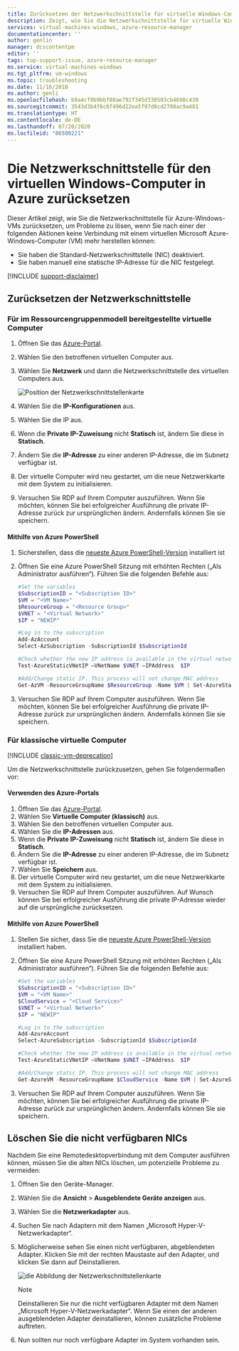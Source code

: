 ```yaml
---
title: Zurücksetzen der Netzwerkschnittstelle für virtuelle Windows-Computer in Azure | Microsoft-Dokumentation
description: Zeigt, wie Sie die Netzwerkschnittstelle für virtuelle Windows-Computer in Azure zurücksetzen
services: virtual-machines-windows, azure-resource-manager
documentationcenter: ''
author: genlin
manager: dcscontentpm
editor: ''
tags: top-support-issue, azure-resource-manager
ms.service: virtual-machines-windows
ms.tgt_pltfrm: vm-windows
ms.topic: troubleshooting
ms.date: 11/16/2018
ms.author: genli
ms.openlocfilehash: b9a4cf8b9bbf88ae792f345d330503cb4698c430
ms.sourcegitcommit: 3543d3b4f6c6f496d22ea5f97d8cd2700ac9a481
ms.translationtype: HT
ms.contentlocale: de-DE
ms.lasthandoff: 07/20/2020
ms.locfileid: "86509221"
---
```

# <a name="how-to-reset-network-interface-for-azure-windows-vm"></a>Die Netzwerkschnittstelle für den virtuellen Windows-Computer in Azure zurücksetzen 

Dieser Artikel zeigt, wie Sie die Netzwerkschnittstelle für Azure-Windows-VMs zurücksetzen, um Probleme zu lösen, wenn Sie nach einer der folgenden Aktionen keine Verbindung mit einem virtuellen Microsoft Azure-Windows-Computer (VM) mehr herstellen können:

* Sie haben die Standard-Netzwerkschnittstelle (NIC) deaktiviert. 
* Sie haben manuell eine statische IP-Adresse für die NIC festgelegt. 

[!INCLUDE [support-disclaimer](../../../includes/support-disclaimer.md)]

## <a name="reset-network-interface"></a>Zurücksetzen der Netzwerkschnittstelle

### <a name="for-vms-deployed-in-resource-group-model"></a>Für im Ressourcengruppenmodell bereitgestellte virtuelle Computer

1.  Öffnen Sie das [Azure-Portal](https://ms.portal.azure.com).
2.  Wählen Sie den betroffenen virtuellen Computer aus.
3.  Wählen Sie **Netzwerk** und dann die Netzwerkschnittstelle des virtuellen Computers aus.

    ![Position der Netzwerkschnittstellenkarte](./media/reset-network-interface/select-network-interface-vm.png)
    
4.  Wählen Sie die **IP-Konfigurationen** aus.
5.  Wählen Sie die IP aus. 
6.  Wenn die **Private IP-Zuweisung** nicht **Statisch** ist, ändern Sie diese in **Statisch**.
7.  Ändern Sie die **IP-Adresse** zu einer anderen IP-Adresse, die im Subnetz verfügbar ist.
8. Der virtuelle Computer wird neu gestartet, um die neue Netzwerkkarte mit dem System zu initialisieren.
9.  Versuchen Sie RDP auf Ihrem Computer auszuführen. Wenn Sie möchten, können Sie bei erfolgreicher Ausführung die private IP-Adresse zurück zur ursprünglichen ändern. Andernfalls können Sie sie speichern. 

#### <a name="use-azure-powershell"></a>Mithilfe von Azure PowerShell

1. Sicherstellen, dass die [neueste Azure PowerShell-Version](/powershell/azure/overview) installiert ist
2. Öffnen Sie eine Azure PowerShell Sitzung mit erhöhten Rechten („Als Administrator ausführen“). Führen Sie die folgenden Befehle aus:

    ```powershell
    #Set the variables 
    $SubscriptionID = "<Subscription ID>"
    $VM = "<VM Name>"
    $ResourceGroup = "<Resource Group>"
    $VNET = "<Virtual Network>"
    $IP = "NEWIP"

    #Log in to the subscription 
    Add-AzAccount
    Select-AzSubscription -SubscriptionId $SubscriptionId 
    
    #Check whether the new IP address is available in the virtual network.
    Test-AzureStaticVNetIP –VNetName $VNET –IPAddress  $IP

    #Add/Change static IP. This process will not change MAC address
    Get-AzVM -ResourceGroupName $ResourceGroup -Name $VM | Set-AzureStaticVNetIP -IPAddress $IP | Update-AzVM
    ```
3. Versuchen Sie RDP auf Ihrem Computer auszuführen.  Wenn Sie möchten, können Sie bei erfolgreicher Ausführung die private IP-Adresse zurück zur ursprünglichen ändern. Andernfalls können Sie sie speichern.

### <a name="for-classic-vms"></a>Für klassische virtuelle Computer

[!INCLUDE [classic-vm-deprecation](../../../includes/classic-vm-deprecation.md)]

Um die Netzwerkschnittstelle zurückzusetzen, gehen Sie folgendermaßen vor:

#### <a name="use-azure-portal"></a>Verwenden des Azure-Portals

1.  Öffnen Sie das [Azure-Portal]( https://ms.portal.azure.com).
2.  Wählen Sie **Virtuelle Computer (klassisch)** aus.
3.  Wählen Sie den betroffenen virtuellen Computer aus.
4.  Wählen Sie die **IP-Adressen** aus.
5.  Wenn die **Private IP-Zuweisung** nicht **Statisch** ist, ändern Sie diese in **Statisch**.
6.  Ändern Sie die **IP-Adresse** zu einer anderen IP-Adresse, die im Subnetz verfügbar ist.
7.  Wählen Sie **Speichern** aus.
8.  Der virtuelle Computer wird neu gestartet, um die neue Netzwerkkarte mit dem System zu initialisieren.
9.  Versuchen Sie RDP auf Ihrem Computer auszuführen. Auf Wunsch können Sie bei erfolgreicher Ausführung die private IP-Adresse wieder auf die ursprüngliche zurücksetzen.  

#### <a name="use-azure-powershell"></a>Mithilfe von Azure PowerShell

1. Stellen Sie sicher, dass Sie die [neueste Azure PowerShell-Version](/powershell/azure/overview) installiert haben.
2. Öffnen Sie eine Azure PowerShell Sitzung mit erhöhten Rechten („Als Administrator ausführen“). Führen Sie die folgenden Befehle aus:

    ```powershell
    #Set the variables 
    $SubscriptionID = "<Subscription ID>"
    $VM = "<VM Name>"
    $CloudService = "<Cloud Service>"
    $VNET = "<Virtual Network>"
    $IP = "NEWIP"

    #Log in to the subscription 
    Add-AzureAccount
    Select-AzureSubscription -SubscriptionId $SubscriptionId 

    #Check whether the new IP address is available in the virtual network.
    Test-AzureStaticVNetIP –VNetName $VNET –IPAddress  $IP
    
    #Add/Change static IP. This process will not change MAC address
    Get-AzureVM -ResourceGroupName $CloudService -Name $VM | Set-AzureStaticVNetIP -IPAddress $IP |Update-AzureVM
    ```
3. Versuchen Sie RDP auf Ihrem Computer auszuführen. Wenn Sie möchten, können Sie bei erfolgreicher Ausführung die private IP-Adresse zurück zur ursprünglichen ändern. Andernfalls können Sie sie speichern. 

## <a name="delete-the-unavailable-nics"></a>Löschen Sie die nicht verfügbaren NICs
Nachdem Sie eine Remotedesktopverbindung mit dem Computer ausführen können, müssen Sie die alten NICs löschen, um potenzielle Probleme zu vermeiden:

1.  Öffnen Sie den Geräte-Manager.
2.  Wählen Sie die **Ansicht** > **Ausgeblendete Geräte anzeigen** aus.
3.  Wählen Sie die **Netzwerkadapter** aus. 
4.  Suchen Sie nach Adaptern mit dem Namen „Microsoft Hyper-V-Netzwerkadapter“.
5.  Möglicherweise sehen Sie einen nicht verfügbaren, abgeblendeten Adapter. Klicken Sie mit der rechten Maustaste auf den Adapter, und klicken Sie dann auf Deinstallieren.

    ![die Abbildung der Netzwerkschnittstellenkarte](media/reset-network-interface/nicpage.png)

    > [!NOTE]
    > Deinstallieren Sie nur die nicht verfügbaren Adapter mit dem Namen „Microsoft Hyper-V-Netzwerkadapter“. Wenn Sie einen der anderen ausgeblendeten Adapter deinstallieren, können zusätzliche Probleme auftreten.
    >
    >

6.  Nun sollten nur noch verfügbare Adapter im System vorhanden sein.
